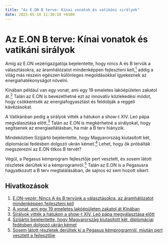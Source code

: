 ```yaml
---
title: "Az E.ON B terve: Kínai vonatok és vatikáni sirályok"
date: 2025-05-10 11:30:10 +0100
---
```


# Az E.ON B terve: Kínai vonatok és vatikáni sirályok

Amíg az E.ON vezérigazgatója bejelentette, hogy nincs A és B tervük a választásokra, az áramhálózatot mindenképpen fejleszteni kell,<a href="/gazdasag/2025/05/10/e-on-villany-aram-gaz-vezetek-elosztas-aramszunet"><sup>1</sup></a> addig a világ más részein egészen különleges megoldásokkal igyekeznek az energiahatékonyságot növelni.

Kínában például van egy vonat, ami egy 19 emeletes lakóépületen zakatol át.<a href="/eszkombajn/2022/08/22/kina-csunking-szlovakia-feketebalog-vonat-lakohaz-focipalya"><sup>2</sup></a> Talán az E.ON is bevezethetné ezt az innovatív közlekedési módot, hogy csökkentsék az energiafogyasztást és feldobják a reggeli kávézásokat.

A Vatikánban pedig a sirályok vitték a hátukon a show-t XIV. Leó pápa megválasztása előtt.<a href="/zacc/2025/05/09/xiv-leo-papa-konklave-kemeny-siraly"><sup>3</sup></a> Talán az E.ON is megkérhetné a sirályokat, hogy segítsenek az energiaellátásban, ha már a B terv hiányzik.

Mindeközben Szijjártó bejelentette, hogy Magyarország kiutasított két, diplomáciai fedésben dolgozó ukrán kémet.<a href="/belfold/2025/05/09/szijjarto-bejelentette-hogy-magyarorszag-kiutasitott-ket-diplomaciai-fedesben-dolgozo-kemet"><sup>4</sup></a> Lehet, hogy ők próbálták megszerezni az E.ON titkos B tervét?

Végül, a Pegasus kémprogram fejlesztője pert vesztett, és sosem látott részletek derültek ki a kémprogramról.<a href="/techtud/2025/05/09/nso-pegasus-whatsapp-izraeli-kemszoftver-dontes-birsag"><sup>5</sup></a> Talán az E.ON is a Pegasusra hagyatkozott a B terv megtalálásában, de sajnos ez sem hozott sikert.

## Hivatkozások

1. <a href="https://telex.hu/gazdasag/2025/05/10/e-on-villany-aram-gaz-vezetek-elosztas-aramszunet">E.ON-vezér: Nincs A és B tervünk a választásokra, az áramhálózatot mindenképpen fejleszteni kell</a>
2. <a href="https://telex.hu/eszkombajn/2022/08/22/kina-csunking-szlovakia-feketebalog-vonat-lakohaz-focipalya">A vonat, ami egy 19 emeletes lakóépületen zakatol át Kínában</a>
3. <a href="https://telex.hu/zacc/2025/05/09/xiv-leo-papa-konklave-kemeny-siraly">Sirályok vitték a hátukon a show-t XIV. Leó pápa megválasztása előtt</a>
4. <a href="https://telex.hu/belfold/2025/05/09/szijjarto-bejelentette-hogy-magyarorszag-kiutasitott-ket-diplomaciai-fedesben-dolgozo-kemet">Szijjártó bejelentette, hogy Magyarország kiutasított két, diplomáciai fedésben dolgozó ukrán kémet</a>
5. <a href="https://telex.hu/techtud/2025/05/09/nso-pegasus-whatsapp-izraeli-kemszoftver-dontes-birsag">Sosem látott részletek derültek ki a Pegasus kémprogramról, miután pert vesztett a fejlesztője</a>